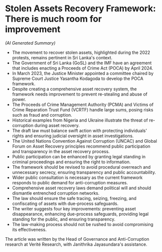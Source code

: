 # Stolen Assets Recovery Framework: There is much room for improvement

*(AI Generated Summary)*

- The movement to recover stolen assets, highlighted during the 2022 protests, remains pertinent in Sri Lanka's context.
- The Government of Sri Lanka (GoSL) and the IMF have an agreement that includes enacting a Proceeds of Crime Act (POCA) by April 2024.
- In March 2023, the Justice Minister appointed a committee chaired by Supreme Court Justice Yasantha Kodagoda to develop the POCA framework.
- Despite creating a comprehensive asset recovery system, the framework needs improvement to prevent re-stealing and abuse of power.
- The Proceeds of Crime Management Authority (PCMA) and Victims of Crime Reparation Trust Fund (VCRTF) handle large sums, posing risks such as fraud and corruption.
- Historical examples from Nigeria and Ukraine illustrate the threat of re-corruption during asset recovery.
- The draft law must balance swift action with protecting individuals' rights and ensuring judicial oversight in asset investigations.
- The United Nations Convention Against Corruption (UNCAC) and Global Forum on Asset Recovery principles recommend public participation and transparency in the asset recovery process.
- Public participation can be enhanced by granting legal standing in criminal proceedings and ensuring the right to information.
- The framework should be revised to avoid procedural overreach and unnecessary secrecy, ensuring transparency and public accountability.
- Wider public consultation is necessary as the current framework responds to public demand for anti-corruption measures.
- Comprehensive asset recovery laws demand political will and should dismantle entrenched corruption networks.
- The law should ensure the safe tracing, seizing, freezing, and confiscating of assets with due-process safeguards.
- The writer suggests four key improvements: preventing asset disappearance, enhancing due-process safeguards, providing legal standing for the public, and ensuring transparency.
- The law-making process should not be rushed to avoid compromising its effectiveness. 

The article was written by the Head of Governance and Anti-Corruption research at Verité Research, with Janithrika Jayasundara's assistance.
